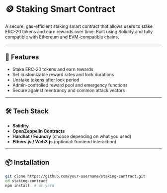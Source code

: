 # 🪙 Staking Smart Contract

A secure, gas-efficient staking smart contract that allows users to stake ERC-20 tokens and earn rewards over time. Built using Solidity and fully compatible with Ethereum and EVM-compatible chains.

---

## 🚀 Features

- Stake ERC-20 tokens and earn rewards
- Set customizable reward rates and lock durations
- Unstake tokens after lock period
- Admin-controlled reward pool and emergency functions
- Secure against reentrancy and common attack vectors

---

## 🛠️ Tech Stack

- **Solidity**
- **OpenZeppelin Contracts**
- **Hardhat / Foundry** (choose depending on what you used)
- **Ethers.js / Web3.js** (optional: frontend interaction)

---

## 📦 Installation

```bash
git clone https://github.com/your-username/staking-contract.git
cd staking-contract
npm install  # or yarn
